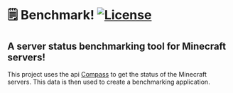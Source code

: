 # 🗒️ Benchmark! [![License](https://img.shields.io/badge/license-MIT-brightgreen.svg)](https://github.com/isebasus/Archive/blob/master/LICENSE)
## A server status benchmarking tool for Minecraft servers!

This project uses the api [Compass](https://github.com/isebasus/compass) to get the status of the Minecraft servers. This data is then used to create a benchmarking application. 